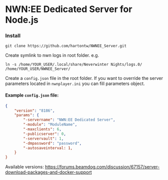 # NWN:EE Dedicated Server for Node.js

### Install

```
git clone https://github.com/hartontw/NWNEE_Server.git
```

Create symlink to nwn logs in root folder. e.g.
```
ln -s /home/YOUR_USER/.local/share/Neverwinter Nights/logs.0/ /home/YOUR_USER/NWNEE_Server/
```

Create a ```config.json``` file in the root folder. If you want to override the server parameters located in ```nwnplayer.ini``` you can fill parameters object.

#### Example ```config.json``` file:
```json
{
    "version": "8186",
    "params": {
        "-servername": "NWN:EE Dedicated Server",
        "-module": "ModuleName",
        "-maxclients": 6,
        "-publicserver": 0,
        "-servervault": 1,
        "-dmpassword": "password",
        "-autosaveinterval: 1,
    }
}
```

Available versions: https://forums.beamdog.com/discussion/67157/server-download-packages-and-docker-support